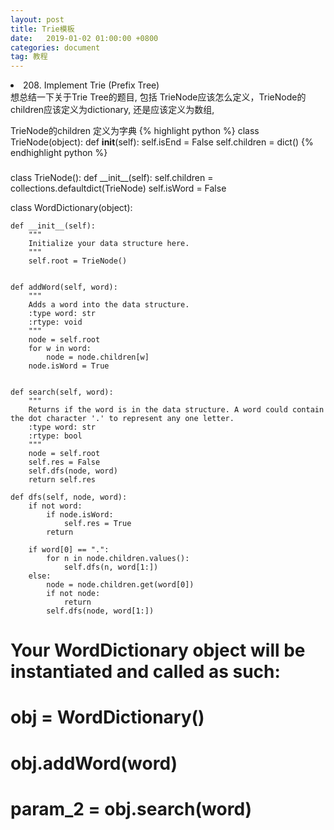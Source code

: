 ```yaml
---
layout: post
title: Trie模板
date:   2019-01-02 01:00:00 +0800
categories: document
tag: 教程
---
```

<li>208. Implement Trie (Prefix Tree)</li>
想总结一下关于Trie Tree的题目, 包括 TrieNode应该怎么定义，TrieNode的children应该定义为dictionary, 还是应该定义为数组, 

TrieNode的children 定义为字典
{% highlight python %}
class TrieNode(object):
    def __init__(self):
        self.isEnd = False
        self.children = dict()
{% endhighlight python %}

<h3></h3>
class TrieNode():
    def __init__(self):
        self.children = collections.defaultdict(TrieNode)
        self.isWord = False

class WordDictionary(object):

    def __init__(self):
        """
        Initialize your data structure here.
        """
        self.root = TrieNode()
        

    def addWord(self, word):
        """
        Adds a word into the data structure.
        :type word: str
        :rtype: void
        """
        node = self.root
        for w in word:
            node = node.children[w]
        node.isWord = True
        

    def search(self, word):
        """
        Returns if the word is in the data structure. A word could contain the dot character '.' to represent any one letter.
        :type word: str
        :rtype: bool
        """
        node = self.root
        self.res = False
        self.dfs(node, word)
        return self.res
    
    def dfs(self, node, word):
        if not word:
            if node.isWord:
                self.res = True
            return
        
        if word[0] == ".":
            for n in node.children.values():
                self.dfs(n, word[1:])
        else:
            node = node.children.get(word[0])
            if not node:
                return
            self.dfs(node, word[1:])
        


# Your WordDictionary object will be instantiated and called as such:
# obj = WordDictionary()
# obj.addWord(word)
# param_2 = obj.search(word)


    
    
                

